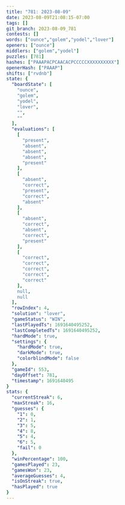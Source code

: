 ```yaml
---
title: "781: 2023-08-09"
date: 2023-08-09T21:08:15-07:00
tags: []
git_branch: 2023-08-09_781
contests: []
words: ["ounce","golem","yodel","lover"]
openers: ["ounce"]
middlers: ["golem","yodel"]
puzzles: [781]
hashes: ["PAAAPACPCAACACPCCCCCXXXXXXXXXX"]
openerHash: ["PAAAP"]
shifts: ["rvdnb"]
state: {
  "boardState": [
    "ounce",
    "golem",
    "yodel",
    "lover",
    "",
    ""
  ],
  "evaluations": [
    [
      "present",
      "absent",
      "absent",
      "absent",
      "present"
    ],
    [
      "absent",
      "correct",
      "present",
      "correct",
      "absent"
    ],
    [
      "absent",
      "correct",
      "absent",
      "correct",
      "present"
    ],
    [
      "correct",
      "correct",
      "correct",
      "correct",
      "correct"
    ],
    null,
    null
  ],
  "rowIndex": 4,
  "solution": "lover",
  "gameStatus": "WIN",
  "lastPlayedTs": 1691640495252,
  "lastCompletedTs": 1691640495252,
  "hardMode": true,
  "settings": {
    "hardMode": true,
    "darkMode": true,
    "colorblindMode": false
  },
  "gameId": 553,
  "dayOffset": 781,
  "timestamp": 1691640495
}
stats: {
  "currentStreak": 6,
  "maxStreak": 16,
  "guesses": {
    "1": 0,
    "2": 1,
    "3": 5,
    "4": 8,
    "5": 4,
    "6": 5,
    "fail": 0
  },
  "winPercentage": 100,
  "gamesPlayed": 23,
  "gamesWon": 23,
  "averageGuesses": 4,
  "isOnStreak": true,
  "hasPlayed": true
}
---
```

<!-- more -->
